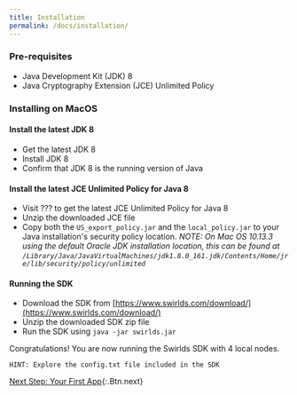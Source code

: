 ```yaml
---
title: Installation
permalink: /docs/installation/
---
```


### Pre-requisites

* Java Development Kit (JDK) 8
* Java Cryptography Extension (JCE) Unlimited Policy

### Installing on MacOS

#### Install the latest JDK 8

* Get the latest JDK 8
* Install JDK 8
* Confirm that JDK 8 is the running version of Java

#### Install the latest JCE Unlimited Policy for Java 8

* Visit ??? to get the latest JCE Unlimited Policy for Java 8
* Unzip the downloaded JCE file
* Copy both the `US_export_policy.jar` and the `local_policy.jar` to your Java installation's security policy location. _NOTE: On Mac OS 10.13.3 using the default Oracle JDK installation location, this can be found at `/Library/Java/JavaVirtualMachines/jdk1.8.0_161.jdk/Contents/Home/jre/lib/security/policy/unlimited`_

#### Running the SDK

* Download the SDK from [https://www.swirlds.com/download/](https://www.swirlds.com/download/)
* Unzip the downloaded SDK zip file
* Run the SDK using `java -jar swirlds.jar`

Congratulations! You are now running the Swirlds SDK with 4 local nodes. 

    HINT: Explore the config.txt file included in the SDK

[Next Step: Your First App](/docs/your-first-app){:.Btn.next}
